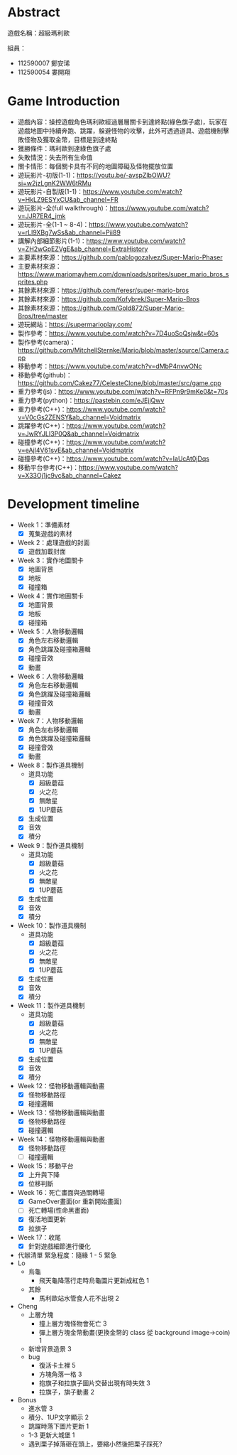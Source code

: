 # Abstract

遊戲名稱：超級瑪利歐

組員：

- 112590007 鄭安琋
- 112590054 婁開翔

# Game Introduction

- 遊戲內容：操控遊戲角色瑪利歐經過層層關卡到達終點(綠色旗子處)，玩家在遊戲地圖中持續奔跑、跳躍，躲避怪物的攻擊，此外可透過道具、遊戲機制擊敗怪物及獲取金幣，目標是到達終點
- 獲勝條件：瑪利歐到達綠色旗子處
- 失敗情況：失去所有生命值
- 關卡情形：每個關卡具有不同的地圖障礙及怪物擺放位置
- 遊玩影片-初版(1-1)：https://youtu.be/-avspZlbOWU?si=w2jzLgnK2WW6tRMu
- 遊玩影片-自製版(1-1)：https://www.youtube.com/watch?v=HkLZ9ESYxCU&ab_channel=FR
- 遊玩影片-全(full walkthrough)：https://www.youtube.com/watch?v=JJR7ER4_jmk
- 遊玩影片-全(1-1 ~ 8-4)：https://www.youtube.com/watch?v=rLl9XBg7wSs&ab_channel=Pii89
- 講解內部細節影片(1-1)：https://www.youtube.com/watch?v=ZH2wGpEZVgE&ab_channel=ExtraHistory
- 主要素材來源：https://github.com/pablogozalvez/Super-Mario-Phaser
- 主要素材來源：https://www.mariomayhem.com/downloads/sprites/super_mario_bros_sprites.php
- 其餘素材來源：https://github.com/feresr/super-mario-bros
- 其餘素材來源：https://github.com/Kofybrek/Super-Mario-Bros
- 其餘素材來源：https://github.com/Gold872/Super-Mario-Bros/tree/master
- 遊玩網站：https://supermarioplay.com/
- 製作參考：https://www.youtube.com/watch?v=7D4uoSoQsjw&t=60s
- 製作參考(camera)：https://github.com/MitchellSternke/Mario/blob/master/source/Camera.cpp
- 移動參考：https://www.youtube.com/watch?v=dMbP4nvwONc
- 移動參考(github)：https://github.com/Cakez77/CelesteClone/blob/master/src/game.cpp
- 重力參考(js)：https://www.youtube.com/watch?v=RFPn9r9mKe0&t=70s
- 重力參考(python)：https://pastebin.com/eJEjjQwv
- 重力參考(C++)：https://www.youtube.com/watch?v=V0cGs2ZENSY&ab_channel=Voidmatrix
- 跳躍參考(C++)：https://www.youtube.com/watch?v=JwRYJLI3P0Q&ab_channel=Voidmatrix
- 碰撞參考(C++)：https://www.youtube.com/watch?v=eAjl4V61svE&ab_channel=Voidmatrix
- 碰撞參考(C++)：https://www.youtube.com/watch?v=IaUcAt0jDqs
- 移動平台參考(C++)：https://www.youtube.com/watch?v=X33Oj1jc9vc&ab_channel=Cakez

# Development timeline

- Week 1：準備素材
    - [x] 蒐集遊戲的素材

- Week 2：處理遊戲的封面
    - [x] 遊戲加載封面
- Week 3：實作地圖關卡
    - [x] 地圖背景
    - [x] 地板
    - [x] 碰撞箱
- Week 4：實作地圖關卡
    - [x] 地圖背景
    - [x] 地板
    - [x] 碰撞箱

- Week 5：人物移動邏輯
    - [x] 角色左右移動邏輯
    - [x] 角色跳躍及碰撞箱邏輯
    - [x] 碰撞音效
    - [x] 動畫
- Week 6：人物移動邏輯
    - [x] 角色左右移動邏輯
    - [x] 角色跳躍及碰撞箱邏輯
    - [x] 碰撞音效
    - [x] 動畫
- Week 7：人物移動邏輯
    - [x] 角色左右移動邏輯
    - [x] 角色跳躍及碰撞箱邏輯
    - [x] 碰撞音效
    - [x] 動畫

- Week 8：製作道具機制
    - 道具功能
        - [x] 超級蘑菇
        - [x] 火之花
        - [x] 無敵星
        - [x] 1UP蘑菇
    - [x] 生成位置
    - [x] 音效
    - [x] 積分
- Week 9：製作道具機制
    - 道具功能
        - [x] 超級蘑菇
        - [x] 火之花
        - [x] 無敵星
        - [x] 1UP蘑菇
    - [x] 生成位置
    - [x] 音效
    - [x] 積分
- Week 10：製作道具機制
    - 道具功能
        - [x] 超級蘑菇
        - [x] 火之花
        - [x] 無敵星
        - [x] 1UP蘑菇
    - [x] 生成位置
    - [x] 音效
    - [x] 積分
- Week 11：製作道具機制
    - 道具功能
        - [x] 超級蘑菇
        - [x] 火之花
        - [x] 無敵星
        - [x] 1UP蘑菇
    - [x] 生成位置
    - [x] 音效
    - [x] 積分

- Week 12：怪物移動邏輯與動畫
    - [x] 怪物移動路徑
    - [x] 碰撞邏輯
- Week 13：怪物移動邏輯與動畫
    - [x] 怪物移動路徑
    - [x] 碰撞邏輯
- Week 14：怪物移動邏輯與動畫
    - [x] 怪物移動路徑
    - [ ] 碰撞邏輯

- Week 15：移動平台
    - [x] 上升與下降
    - [x] 位移判斷

- Week 16：死亡畫面與過關轉場
    - [x] GameOver畫面(or 重新開始畫面)
    - [ ] 死亡轉場(性命黑畫面)
    - [x] 復活地圖更新
    - [x] 拉旗子
  
- Week 17：收尾
    - [x] 針對遊戲細節進行優化

- 代辦清單 緊急程度：隨緣 1 - 5 緊急
- Lo
  - 烏龜
    - 飛天龜降落行走時烏龜圖片更新成紅色 1 
  - 其餘
    - 馬利歐站水管食人花不出現 2
- Cheng
  - 上層方塊
    - 撞上層方塊怪物會死亡 3
    - 彈上層方塊金幣動畫(更換金幣的 class 從 background image->coin) 1
  - 新增背景造景 3
  - bug
    - 復活卡土裡 5
    - 方塊角落一格 3
    - 抱旗子和拉旗子圖片交替出現有時失效 3
    - 拉旗子，旗子動畫 2
- Bonus
  - 進水管 3
  - 積分、1UP文字顯示 2
  - 跳躍時落下圖片更新 1
  - 1-3 更新大城堡 1
  - 遇到栗子掉落砸在頭上，要縮小然後把栗子踩死?